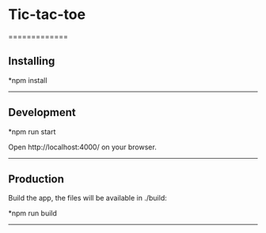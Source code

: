 # Tic-tac-toe
=============
## Installing
*npm install

-----------------------
## Development
*npm run start

Open http://localhost:4000/ on your browser.

-----------------------------
## Production
Build the app, the files will be available in ./build:

*npm run build

----------------------------

